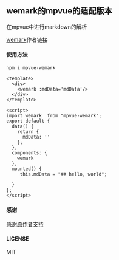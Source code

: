 ## wemark的mpvue的适配版本

在mpvue中进行markdown的解析

[wemark](https://github.com/TooBug/wemark)作者链接

#### 使用方法
```
npm i mpvue-wemark
```


```vue
<template>
  <div>
    <wemark :mdData='mdData'/>
  </div>
</template>

<script>
import wemark  from "mpvue-wemark";
export default {
  data() {
    return {
      mdData: ''
    };
  },
  components: {
    wemark
  },
  mounted() {
     this.mdData = "## hello, world";

  }
};
</script>

```
#### 感谢

[感谢原作者支持](https://github.com/TooBug)

#### LICENSE
MIT
